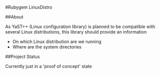 #Rubygem LinuxDistro

##About

As YaST++ (Linux configuration library) is planned to be compatible with several
Linux distributions, this library should provide an information

* On which Linux distribution are we running
* Where are the system directories

##Project Status

Currently just in a 'proof of concept' state
